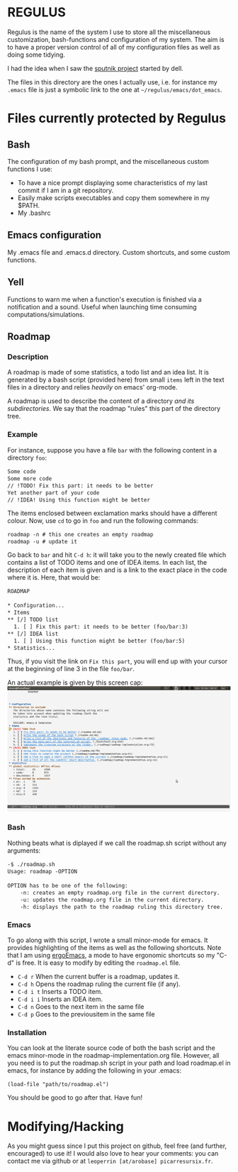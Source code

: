 <!-- Time-stamp: <2013-01-01 00:34:18 leo> -->


REGULUS
=======


Regulus is the name of the system I use to store all the miscellaneous
customization, bash-functions and configuration of my system.  The aim
is to have a proper version control of all of my configuration files
as well as doing some tidying.

I had the idea when I saw the
[sputnik project](https://github.com/sputnik/) started by dell.

The files in this directory are the ones I actually use, i.e. for
instance my `.emacs` file is just a symbolic link to the one at
`~/regulus/emacs/dot_emacs`.


Files currently protected by Regulus
====================================

Bash
----

The configuration of my bash prompt, and the miscellaneous custom
functions I use:

* To have a nice prompt displaying some characteristics of my last
commit if I am in a git repository.
* Easily make scripts executables and copy them somewhere in my $PATH.
* My .bashrc


Emacs configuration
-------------------

My .emacs file and .emacs.d directory. Custom shortcuts, and some
custom functions.


Yell
----

Functions to warn me when a function's execution is finished via a
notification and a sound. Useful when launching time consuming
computations/simulations.


Roadmap
-------

### Description ###

A roadmap is made of some statistics, a todo list and an idea list. It
is generated by a bash script (provided here) from small `items` left
in the text files in a directory and relies *heavily* on emacs'
org-mode.

A roadmap is used to describe the content of a directory *and its
subdirectories*. We say that the roadmap "rules" this part of the
directory tree.


### Example ###

For instance, suppose you have a file `bar` with the following content
in a directory `foo`:

    Some code
    Some more code
    // !TODO! Fix this part: it needs to be better
    Yet another part of your code
    // !IDEA! Using this function might be better
    
The items enclosed between exclamation marks should have a different colour.
Now, use `cd` to go in `foo` and run the following commands:

    roadmap -n # this one creates an empty roadmap
    roadmap -u # update it

Go back to `bar` and hit `C-d h`: it will take you to the newly
created file which contains a list of TODO items and one of IDEA
items. In each list, the description of each item is given and is a
link to the exact place in the code where it is. Here, that would be:

    ROADMAP

    * Configuration...
    * Items
    ** [/] TODO list
      1. [ ] Fix this part: it needs to be better (foo/bar:3)
    ** [/] IDEA list
      1. [ ] Using this function might be better (foo/bar:5)
    * Statistics...
      
Thus, if you visit the link on `Fix this part`, you will end up with
your cursor at the beginning of line 3 in the file `foo/bar`.

An actual example is given by this screen cap:
![A screen cap of a roadmap.org file](https://github.com/picarresursix/regulus/blob/master/screen.png "A screen cap of a roadmap")


### Bash ###

Nothing beats what is diplayed if we call the roadmap.sh script
without any arguments:

    -$ ./roadmap.sh
    Usage: roadmap -OPTION

    OPTION has to be one of the following:
        -n: creates an empty roadmap.org file in the current directory.
        -u: updates the roadmap.org file in the current directory.
        -h: displays the path to the roadmap ruling this directory tree.


### Emacs ###

To go along with this script, I wrote a small minor-mode for emacs. It
provides highlighting of the items as well as the following
shortcuts. Note that I am using
[ergoEmacs](http://ergoemacs.org/emacs/ergonomic_emacs_keybinding.html),
a mode to have ergonomic shortcuts so my "C-d" is free. It is easy to
modify by editing the `roadmap.el` file.

  * `C-d r` When the current buffer is a roadmap, updates it.
  * `C-d h` Opens the roadmap ruling the current file (if any).
  * `C-d i t` Inserts a TODO item.
  * `C-d i i` Inserts an IDEA item.
  * `C-d n` Goes to the next item in the same file
  * `C-d p` Goes to the previousitem in the same file  


### Installation ###

You can look at the literate source code of both the bash script and
the emacs minor-mode in the roadmap-implementation.org file. However,
all you need is to put the roadmap.sh script in your path and load
roadmap.el in emacs, for instance by adding the following in your
.emacs:

    (load-file "path/to/roadmap.el")
    
You should be good to go after that. Have fun!


Modifying/Hacking
=================

As you might guess since I put this project on github, feel free (and
further, encouraged) to use it! I would also love to hear your
comments: you can contact me via github or at `leoperrin
[at/arobase] picarresursix.fr`.

